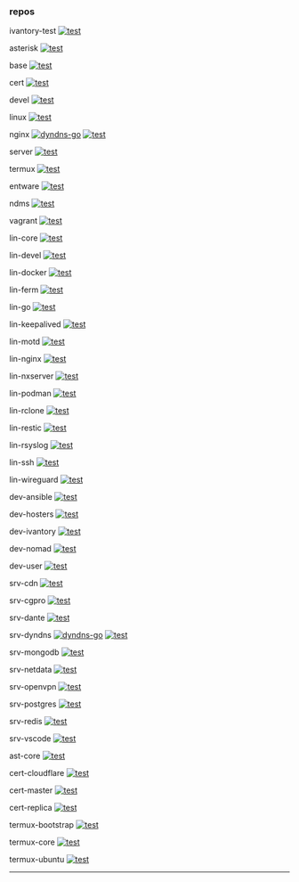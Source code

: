 ### repos

ivantory-test
 [![test](https://github.com/ivansible/ivantory-test/workflows/test/badge.svg)](https://github.com/ivansible/ivantory-test/actions?query=workflow:"test")

asterisk
 [![test](https://github.com/ivansible/asterisk/workflows/test/badge.svg)](https://github.com/ivansible/asterisk/actions?query=workflow:"test")

base
 [![test](https://github.com/ivansible/base/workflows/test/badge.svg)](https://github.com/ivansible/base/actions?query=workflow:"test")

cert
 [![test](https://github.com/ivansible/cert/workflows/test/badge.svg)](https://github.com/ivansible/cert/actions?query=workflow:"test")

devel
 [![test](https://github.com/ivansible/devel/workflows/test/badge.svg)](https://github.com/ivansible/devel/actions?query=workflow:"test")

linux
 [![test](https://github.com/ivansible/linux/workflows/test/badge.svg)](https://github.com/ivansible/linux/actions?query=workflow:"test")

nginx
 [![dyndns-go](https://github.com/ivansible/nginx/workflows/dyndns-go/badge.svg)](https://github.com/ivansible/nginx/actions?query=workflow:"dyndns-go") [![test](https://github.com/ivansible/nginx/workflows/test/badge.svg)](https://github.com/ivansible/nginx/actions?query=workflow:"test")

server
 [![test](https://github.com/ivansible/server/workflows/test/badge.svg)](https://github.com/ivansible/server/actions?query=workflow:"test")

termux
 [![test](https://github.com/ivansible/termux/workflows/test/badge.svg)](https://github.com/ivansible/termux/actions?query=workflow:"test")

entware
 [![test](https://github.com/ivansible/entware/workflows/test/badge.svg)](https://github.com/ivansible/entware/actions?query=workflow:"test")

ndms
 [![test](https://github.com/ivansible/ndms/workflows/test/badge.svg)](https://github.com/ivansible/ndms/actions?query=workflow:"test")

vagrant
 [![test](https://github.com/ivansible/vagrant/workflows/test/badge.svg)](https://github.com/ivansible/vagrant/actions?query=workflow:"test")

lin-core
 [![test](https://github.com/ivansible/lin-core/workflows/test/badge.svg)](https://github.com/ivansible/lin-core/actions?query=workflow:"test")

lin-devel
 [![test](https://github.com/ivansible/lin-devel/workflows/test/badge.svg)](https://github.com/ivansible/lin-devel/actions?query=workflow:"test")

lin-docker
 [![test](https://github.com/ivansible/lin-docker/workflows/test/badge.svg)](https://github.com/ivansible/lin-docker/actions?query=workflow:"test")

lin-ferm
 [![test](https://github.com/ivansible/lin-ferm/workflows/test/badge.svg)](https://github.com/ivansible/lin-ferm/actions?query=workflow:"test")

lin-go
 [![test](https://github.com/ivansible/lin-go/workflows/test/badge.svg)](https://github.com/ivansible/lin-go/actions?query=workflow:"test")

lin-keepalived
 [![test](https://github.com/ivansible/lin-keepalived/workflows/test/badge.svg)](https://github.com/ivansible/lin-keepalived/actions?query=workflow:"test")

lin-motd
 [![test](https://github.com/ivansible/lin-motd/workflows/test/badge.svg)](https://github.com/ivansible/lin-motd/actions?query=workflow:"test")

lin-nginx
 [![test](https://github.com/ivansible/lin-nginx/workflows/test/badge.svg)](https://github.com/ivansible/lin-nginx/actions?query=workflow:"test")

lin-nxserver
 [![test](https://github.com/ivansible/lin-nxserver/workflows/test/badge.svg)](https://github.com/ivansible/lin-nxserver/actions?query=workflow:"test")

lin-podman
 [![test](https://github.com/ivansible/lin-podman/workflows/test/badge.svg)](https://github.com/ivansible/lin-podman/actions?query=workflow:"test")

lin-rclone
 [![test](https://github.com/ivansible/lin-rclone/workflows/test/badge.svg)](https://github.com/ivansible/lin-rclone/actions?query=workflow:"test")

lin-restic
 [![test](https://github.com/ivansible/lin-restic/workflows/test/badge.svg)](https://github.com/ivansible/lin-restic/actions?query=workflow:"test")

lin-rsyslog
 [![test](https://github.com/ivansible/lin-rsyslog/workflows/test/badge.svg)](https://github.com/ivansible/lin-rsyslog/actions?query=workflow:"test")

lin-ssh
 [![test](https://github.com/ivansible/lin-ssh/workflows/test/badge.svg)](https://github.com/ivansible/lin-ssh/actions?query=workflow:"test")

lin-wireguard
 [![test](https://github.com/ivansible/lin-wireguard/workflows/test/badge.svg)](https://github.com/ivansible/lin-wireguard/actions?query=workflow:"test")

dev-ansible
 [![test](https://github.com/ivansible/dev-ansible/workflows/test/badge.svg)](https://github.com/ivansible/dev-ansible/actions?query=workflow:"test")

dev-hosters
 [![test](https://github.com/ivansible/dev-hosters/workflows/test/badge.svg)](https://github.com/ivansible/dev-hosters/actions?query=workflow:"test")

dev-ivantory
 [![test](https://github.com/ivansible/dev-ivantory/workflows/test/badge.svg)](https://github.com/ivansible/dev-ivantory/actions?query=workflow:"test")

dev-nomad
 [![test](https://github.com/ivansible/dev-nomad/workflows/test/badge.svg)](https://github.com/ivansible/dev-nomad/actions?query=workflow:"test")

dev-user
 [![test](https://github.com/ivansible/dev-user/workflows/test/badge.svg)](https://github.com/ivansible/dev-user/actions?query=workflow:"test")

srv-cdn
 [![test](https://github.com/ivansible/srv-cdn/workflows/test/badge.svg)](https://github.com/ivansible/srv-cdn/actions?query=workflow:"test")

srv-cgpro
 [![test](https://github.com/ivansible/srv-cgpro/workflows/test/badge.svg)](https://github.com/ivansible/srv-cgpro/actions?query=workflow:"test")

srv-dante
 [![test](https://github.com/ivansible/srv-dante/workflows/test/badge.svg)](https://github.com/ivansible/srv-dante/actions?query=workflow:"test")

srv-dyndns
 [![dyndns-go](https://github.com/ivansible/srv-dyndns/workflows/dyndns-go/badge.svg)](https://github.com/ivansible/srv-dyndns/actions?query=workflow:"dyndns-go") [![test](https://github.com/ivansible/srv-dyndns/workflows/test/badge.svg)](https://github.com/ivansible/srv-dyndns/actions?query=workflow:"test")

srv-mongodb
 [![test](https://github.com/ivansible/srv-mongodb/workflows/test/badge.svg)](https://github.com/ivansible/srv-mongodb/actions?query=workflow:"test")

srv-netdata
 [![test](https://github.com/ivansible/srv-netdata/workflows/test/badge.svg)](https://github.com/ivansible/srv-netdata/actions?query=workflow:"test")

srv-openvpn
 [![test](https://github.com/ivansible/srv-openvpn/workflows/test/badge.svg)](https://github.com/ivansible/srv-openvpn/actions?query=workflow:"test")

srv-postgres
 [![test](https://github.com/ivansible/srv-postgres/workflows/test/badge.svg)](https://github.com/ivansible/srv-postgres/actions?query=workflow:"test")

srv-redis
 [![test](https://github.com/ivansible/srv-redis/workflows/test/badge.svg)](https://github.com/ivansible/srv-redis/actions?query=workflow:"test")

srv-vscode
 [![test](https://github.com/ivansible/srv-vscode/workflows/test/badge.svg)](https://github.com/ivansible/srv-vscode/actions?query=workflow:"test")

ast-core
 [![test](https://github.com/ivansible/ast-core/workflows/test/badge.svg)](https://github.com/ivansible/ast-core/actions?query=workflow:"test")

cert-cloudflare
 [![test](https://github.com/ivansible/cert-cloudflare/workflows/test/badge.svg)](https://github.com/ivansible/cert-cloudflare/actions?query=workflow:"test")

cert-master
 [![test](https://github.com/ivansible/cert-master/workflows/test/badge.svg)](https://github.com/ivansible/cert-master/actions?query=workflow:"test")

cert-replica
 [![test](https://github.com/ivansible/cert-replica/workflows/test/badge.svg)](https://github.com/ivansible/cert-replica/actions?query=workflow:"test")

termux-bootstrap
 [![test](https://github.com/ivansible/termux-bootstrap/workflows/test/badge.svg)](https://github.com/ivansible/termux-bootstrap/actions?query=workflow:"test")

termux-core
 [![test](https://github.com/ivansible/termux-core/workflows/test/badge.svg)](https://github.com/ivansible/termux-core/actions?query=workflow:"test")

termux-ubuntu
 [![test](https://github.com/ivansible/termux-ubuntu/workflows/test/badge.svg)](https://github.com/ivansible/termux-ubuntu/actions?query=workflow:"test")

---


